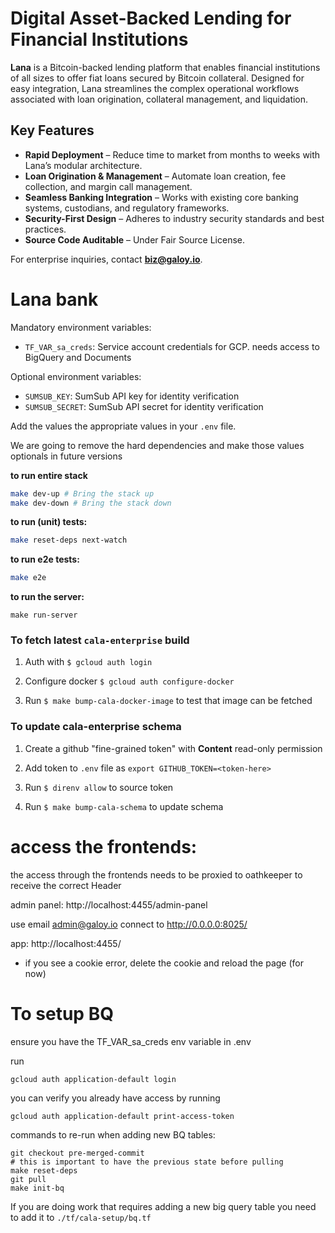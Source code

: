 # Digital Asset-Backed Lending for Financial Institutions

**Lana** is a Bitcoin-backed lending platform that enables financial institutions of all sizes to offer fiat loans secured by Bitcoin collateral. Designed for easy integration, Lana streamlines the complex operational workflows associated with loan origination, collateral management, and liquidation.

## Key Features

- **Rapid Deployment** – Reduce time to market from months to weeks with Lana’s modular architecture.
- **Loan Origination & Management** – Automate loan creation, fee collection, and margin call management.
- **Seamless Banking Integration** – Works with existing core banking systems, custodians, and regulatory frameworks.
- **Security-First Design** – Adheres to industry security standards and best practices.
- **Source Code Auditable** – Under Fair Source License.

For enterprise inquiries, contact **[biz@galoy.io](mailto:biz@galoy.io)**.


# Lana bank

Mandatory environment variables:
- `TF_VAR_sa_creds`: Service account credentials for GCP. needs access to BigQuery and Documents

Optional environment variables:
- `SUMSUB_KEY`: SumSub API key for identity verification
- `SUMSUB_SECRET`: SumSub API secret for identity verification

Add the values the appropriate values in your `.env` file.

We are going to remove the hard dependencies and make those values optionals in future versions

**to run entire stack**
```bash
make dev-up # Bring the stack up
make dev-down # Bring the stack down
```

**to run (unit) tests:**

```bash
make reset-deps next-watch
```

**to run e2e tests:**

```bash
make e2e
```

**to run the server:**

```
make run-server
```

### To fetch latest `cala-enterprise` build

1. Auth with `$ gcloud auth login`

1. Configure docker `$ gcloud auth configure-docker`

1. Run `$ make bump-cala-docker-image` to test that image can be fetched

### To update cala-enterprise schema

1. Create a github "fine-grained token" with **Content** read-only permission

1. Add token to `.env` file as `export GITHUB_TOKEN=<token-here>`

1. Run `$ direnv allow` to source token

1. Run `$ make bump-cala-schema` to update schema

# access the frontends:

the access through the frontends needs to be proxied to oathkeeper to receive the correct Header

admin panel: http://localhost:4455/admin-panel

use email admin@galoy.io
connect to http://0.0.0.0:8025/

app: http://localhost:4455/

- if you see a cookie error, delete the cookie and reload the page (for now)

# To setup BQ 

ensure you have the TF_VAR_sa_creds env variable in .env 

run 

```
gcloud auth application-default login
```

you can verify you already have access by running 
```
gcloud auth application-default print-access-token
```

commands to re-run when adding new BQ tables:

```
git checkout pre-merged-commit
# this is important to have the previous state before pulling
make reset-deps
git pull
make init-bq
```

If you are doing work that requires adding a new big query table you need to add it to
`./tf/cala-setup/bq.tf`
